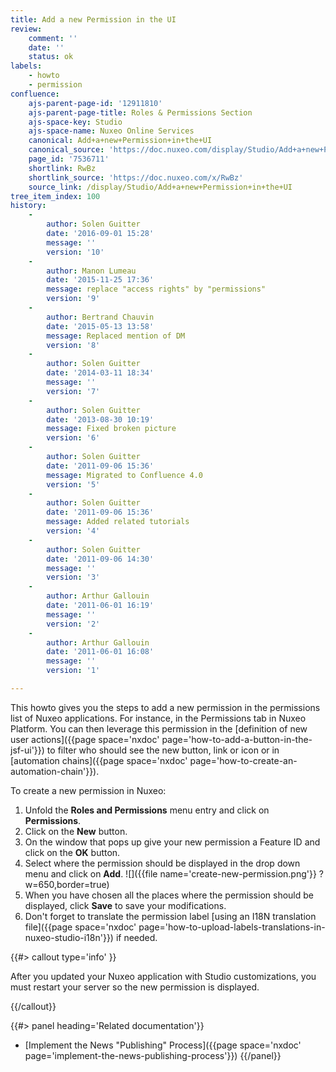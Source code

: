 ```yaml
---
title: Add a new Permission in the UI
review:
    comment: ''
    date: ''
    status: ok
labels:
    - howto
    - permission
confluence:
    ajs-parent-page-id: '12911810'
    ajs-parent-page-title: Roles & Permissions Section
    ajs-space-key: Studio
    ajs-space-name: Nuxeo Online Services
    canonical: Add+a+new+Permission+in+the+UI
    canonical_source: 'https://doc.nuxeo.com/display/Studio/Add+a+new+Permission+in+the+UI'
    page_id: '7536711'
    shortlink: RwBz
    shortlink_source: 'https://doc.nuxeo.com/x/RwBz'
    source_link: /display/Studio/Add+a+new+Permission+in+the+UI
tree_item_index: 100
history:
    -
        author: Solen Guitter
        date: '2016-09-01 15:28'
        message: ''
        version: '10'
    -
        author: Manon Lumeau
        date: '2015-11-25 17:36'
        message: replace "access rights" by "permissions"
        version: '9'
    -
        author: Bertrand Chauvin
        date: '2015-05-13 13:58'
        message: Replaced mention of DM
        version: '8'
    -
        author: Solen Guitter
        date: '2014-03-11 18:34'
        message: ''
        version: '7'
    -
        author: Solen Guitter
        date: '2013-08-30 10:19'
        message: Fixed broken picture
        version: '6'
    -
        author: Solen Guitter
        date: '2011-09-06 15:36'
        message: Migrated to Confluence 4.0
        version: '5'
    -
        author: Solen Guitter
        date: '2011-09-06 15:36'
        message: Added related tutorials
        version: '4'
    -
        author: Solen Guitter
        date: '2011-09-06 14:30'
        message: ''
        version: '3'
    -
        author: Arthur Gallouin
        date: '2011-06-01 16:19'
        message: ''
        version: '2'
    -
        author: Arthur Gallouin
        date: '2011-06-01 16:08'
        message: ''
        version: '1'

---
```

This howto gives you the steps to add a new permission in the permissions list of Nuxeo applications. For instance, in the Permissions tab in Nuxeo Platform.
You can then leverage this permission in the [definition of new user actions]({{page space='nxdoc' page='how-to-add-a-button-in-the-jsf-ui'}}) to filter who should see the new button, link or icon or in [automation chains]({{page space='nxdoc' page='how-to-create-an-automation-chain'}}).

To create a new permission in Nuxeo:

1.  Unfold the **Roles and Permissions** menu entry and click on **Permissions**.
2.  Click on the **New** button.
3.  On the window that pops up give your new permission a Feature ID and click on the **OK** button.
4.  Select where the permission should be displayed in the drop down menu and click on **Add**.
    ![]({{file name='create-new-permission.png'}} ?w=650,border=true)
5.  When you have chosen all the places where the permission should be displayed, click **Save** to save your modifications.
6. Don't forget to translate the permission label [using an I18N translation file]({{page space='nxdoc' page='how-to-upload-labels-translations-in-nuxeo-studio-i18n'}}) if needed.

{{#> callout type='info' }}

After you updated your Nuxeo application with Studio customizations, you must restart your server so the new permission is displayed.

{{/callout}}<div class="row" data-equalizer data-equalize-on="medium"><div class="column medium-6">{{#> panel heading='Related documentation'}}
- [Implement the News "Publishing" Process]({{page space='nxdoc' page='implement-the-news-publishing-process'}})
{{/panel}}</div><div class="column medium-6">

&nbsp;

</div></div>
